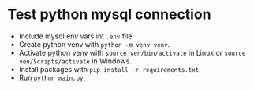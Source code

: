 # Test python mysql connection

- Include mysql env vars int `.env` file.
- Create python venv with `python -m venv venv`.
- Activate python venv with `source ven/bin/activate` in Linux or `source ven/Scripts/activate` in Windows.
- Install packages with `pip install -r requirements.txt`.
- Run `python main.py`.